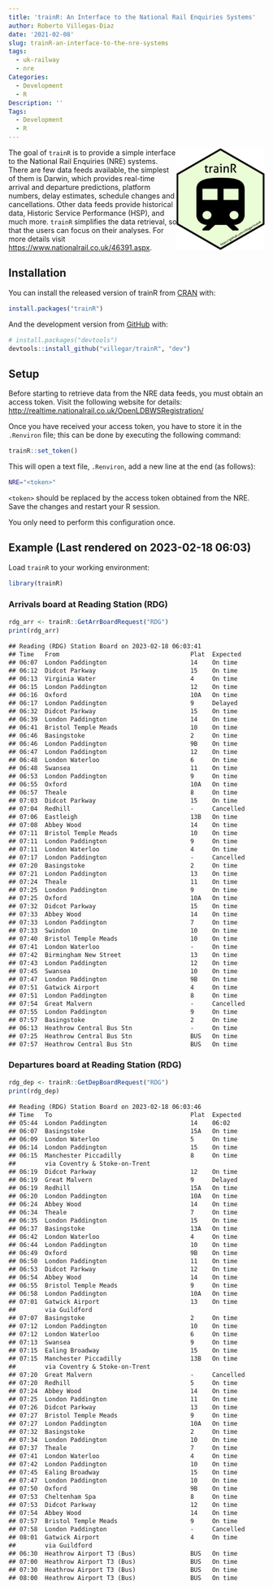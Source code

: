 ```yaml
---
title: 'trainR: An Interface to the National Rail Enquiries Systems'
author: Roberto Villegas-Diaz
date: '2021-02-08'
slug: trainR-an-interface-to-the-nre-systems
tags:
  - uk-railway
  - nre
Categories:
  - Development
  - R
Description: ''
Tags:
  - Development
  - R
---
```


<img src="https://raw.githubusercontent.com/villegar/trainR/main/inst/images/logo.png" alt="logo" align="right" height=200px/>

The goal of `trainR` is to provide a simple interface to the 
National Rail Enquiries (NRE) systems. There are few data feeds 
available, the simplest of them is Darwin, which provides real-time 
arrival and departure predictions, platform numbers, delay estimates, 
schedule changes and cancellations. Other data feeds provide historical 
data, Historic Service Performance (HSP), and much more. `trainR` 
simplifies the data retrieval, so that the users can focus on their 
analyses. For more details visit 
https://www.nationalrail.co.uk/46391.aspx.

## Installation

You can install the released version of trainR from [CRAN](https://CRAN.R-project.org) with:

``` r
install.packages("trainR")
```

And the development version from [GitHub](https://github.com/) with:

``` r
# install.packages("devtools")
devtools::install_github("villegar/trainR", "dev")
```

## Setup
Before starting to retrieve data from the NRE data feeds, you must obtain an access token. 
Visit the following website for details: http://realtime.nationalrail.co.uk/OpenLDBWSRegistration/

Once you have received your access token, you have to store it in the `.Renviron` file; this can be 
done by executing the following command:


```r
trainR::set_token()
```

This will open a text file, `.Renviron`, add a new line at the end (as follows):

```bash
NRE="<token>"
```

`<token>` should be replaced by the access token obtained from the NRE. Save the changes and restart 
your R session.

You only need to perform this configuration once.

## Example (Last rendered on 2023-02-18 06:03)

Load `trainR` to your working environment:

```r
library(trainR)
```

### Arrivals board at Reading Station (RDG)


```r
rdg_arr <- trainR::GetArrBoardRequest("RDG")
print(rdg_arr)
```

```
## Reading (RDG) Station Board on 2023-02-18 06:03:41
## Time   From                                    Plat  Expected
## 06:07  London Paddington                       14    On time
## 06:12  Didcot Parkway                          15    On time
## 06:13  Virginia Water                          4     On time
## 06:15  London Paddington                       12    On time
## 06:16  Oxford                                  10A   On time
## 06:17  London Paddington                       9     Delayed
## 06:32  Didcot Parkway                          15    On time
## 06:39  London Paddington                       14    On time
## 06:41  Bristol Temple Meads                    10    On time
## 06:46  Basingstoke                             2     On time
## 06:46  London Paddington                       9B    On time
## 06:47  London Paddington                       12    On time
## 06:48  London Waterloo                         6     On time
## 06:48  Swansea                                 11    On time
## 06:53  London Paddington                       9     On time
## 06:55  Oxford                                  10A   On time
## 06:57  Theale                                  8     On time
## 07:03  Didcot Parkway                          15    On time
## 07:04  Redhill                                 -     Cancelled
## 07:06  Eastleigh                               13B   On time
## 07:08  Abbey Wood                              14    On time
## 07:11  Bristol Temple Meads                    10    On time
## 07:11  London Paddington                       9     On time
## 07:11  London Waterloo                         4     On time
## 07:17  London Paddington                       -     Cancelled
## 07:20  Basingstoke                             2     On time
## 07:21  London Paddington                       13    On time
## 07:24  Theale                                  11    On time
## 07:25  London Paddington                       9     On time
## 07:25  Oxford                                  10A   On time
## 07:32  Didcot Parkway                          15    On time
## 07:33  Abbey Wood                              14    On time
## 07:33  London Paddington                       7     On time
## 07:33  Swindon                                 10    On time
## 07:40  Bristol Temple Meads                    10    On time
## 07:41  London Waterloo                         -     On time
## 07:42  Birmingham New Street                   13    On time
## 07:43  London Paddington                       12    On time
## 07:45  Swansea                                 10    On time
## 07:47  London Paddington                       9B    On time
## 07:51  Gatwick Airport                         4     On time
## 07:51  London Paddington                       8     On time
## 07:54  Great Malvern                           -     Cancelled
## 07:55  London Paddington                       9     On time
## 07:57  Basingstoke                             2     On time
## 06:13  Heathrow Central Bus Stn                -     On time
## 07:25  Heathrow Central Bus Stn                BUS   On time
## 07:57  Heathrow Central Bus Stn                BUS   On time
```

### Departures board at Reading Station (RDG)


```r
rdg_dep <- trainR::GetDepBoardRequest("RDG")
print(rdg_dep)
```

```
## Reading (RDG) Station Board on 2023-02-18 06:03:46
## Time   To                                      Plat  Expected
## 05:44  London Paddington                       14    06:02
## 06:07  Basingstoke                             15A   On time
## 06:09  London Waterloo                         5     On time
## 06:14  London Paddington                       15    On time
## 06:15  Manchester Piccadilly                   8     On time
##        via Coventry & Stoke-on-Trent           
## 06:19  Didcot Parkway                          12    On time
## 06:19  Great Malvern                           9     Delayed
## 06:19  Redhill                                 15A   On time
## 06:20  London Paddington                       10A   On time
## 06:24  Abbey Wood                              14    On time
## 06:34  Theale                                  7     On time
## 06:35  London Paddington                       15    On time
## 06:37  Basingstoke                             13A   On time
## 06:42  London Waterloo                         4     On time
## 06:44  London Paddington                       10    On time
## 06:49  Oxford                                  9B    On time
## 06:50  London Paddington                       11    On time
## 06:53  Didcot Parkway                          12    On time
## 06:54  Abbey Wood                              14    On time
## 06:55  Bristol Temple Meads                    9     On time
## 06:58  London Paddington                       10A   On time
## 07:01  Gatwick Airport                         13    On time
##        via Guildford                           
## 07:07  Basingstoke                             2     On time
## 07:12  London Paddington                       10    On time
## 07:12  London Waterloo                         6     On time
## 07:13  Swansea                                 9     On time
## 07:15  Ealing Broadway                         15    On time
## 07:15  Manchester Piccadilly                   13B   On time
##        via Coventry & Stoke-on-Trent           
## 07:20  Great Malvern                           -     Cancelled
## 07:20  Redhill                                 5     On time
## 07:24  Abbey Wood                              14    On time
## 07:25  London Paddington                       11    On time
## 07:26  Didcot Parkway                          13    On time
## 07:27  Bristol Temple Meads                    9     On time
## 07:27  London Paddington                       10A   On time
## 07:32  Basingstoke                             2     On time
## 07:34  London Paddington                       10    On time
## 07:37  Theale                                  7     On time
## 07:41  London Waterloo                         4     On time
## 07:42  London Paddington                       10    On time
## 07:45  Ealing Broadway                         15    On time
## 07:47  London Paddington                       10    On time
## 07:50  Oxford                                  9B    On time
## 07:53  Cheltenham Spa                          8     On time
## 07:53  Didcot Parkway                          12    On time
## 07:54  Abbey Wood                              14    On time
## 07:57  Bristol Temple Meads                    9     On time
## 07:58  London Paddington                       -     Cancelled
## 08:01  Gatwick Airport                         4     On time
##        via Guildford                           
## 06:30  Heathrow Airport T3 (Bus)               BUS   On time
## 07:00  Heathrow Airport T3 (Bus)               BUS   On time
## 07:30  Heathrow Airport T3 (Bus)               BUS   On time
## 08:00  Heathrow Airport T3 (Bus)               BUS   On time
```
